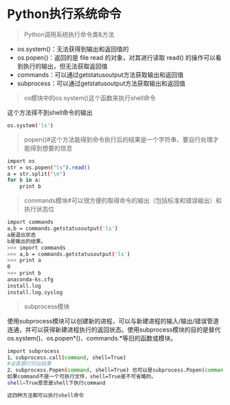 
# Python执行系统命令

>Python调用系统执行命令类&方法

* os.system()：无法获得到输出和返回值的
* os.popen()：返回的是 file read 的对象，对其进行读取 read() 的操作可以看到执行的输出，但无法获取返回值
* commands：可以通过getstatusoutput方法获取输出和返回值
* subprocess：可以通过getstatusoutput方法获取输出和返回值

>os模块中的os.system()这个函数来执行shell命令

这个方法得不到shell命令的输出

```bash
os.system('ls')
```

>popen()#这个方法能得到命令执行后的结果是一个字符串，要自行处理才能得到想要的信息

```bash
import os
str = os.popen("ls").read()
a = str.split("\n")
for b in a:
    print b
```

>commands模块#可以很方便的取得命令的输出（包括标准和错误输出）和执行状态位

```bash
import commands
a,b = commands.getstatusoutput('ls')
a是退出状态
b是输出的结果。
>>> import commands
>>> a,b = commands.getstatusoutput('ls')
>>> print a
0
>>> print b
anaconda-ks.cfg
install.log
install.log.syslog
```

>subprocess模块

使用subprocess模块可以创建新的进程，可以与新建进程的输入/输出/错误管道连通，并可以获得新建进程执行的返回状态。使用subprocess模块的目的是替代os.system()、os.popen*()、commands.*等旧的函数或模块。

```bash
import subprocess
1、subprocess.call(command, shell=True)
#会直接打印出结果
2、subprocess.Popen(command, shell=True) 也可以是subprocess.Popen(command, stdout=subprocess.PIPE, shell=True) 这样就可以输出结果了。
如果command不是一个可执行文件，shell=True是不可省略的。
shell=True意思是shell下执行command

这四种方法都可以执行shell命令
```